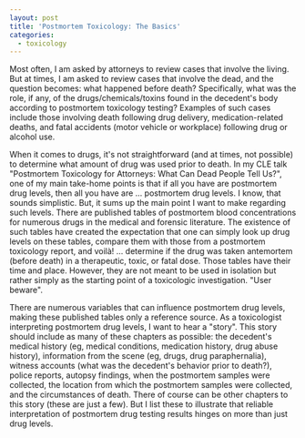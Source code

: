 ```yaml
---
layout: post
title: 'Postmortem Toxicology: The Basics'
categories:
  - toxicology
---
```


Most often, I am asked by attorneys to review cases that involve the living. But at times, I am asked to review cases that involve the dead, and the question becomes: what happened before death? Specifically, what was the role, if any, of the drugs/chemicals/toxins found in the decedent's body according to postmortem toxicology testing? Examples of such cases include those involving death following drug delivery, medication-related deaths, and fatal accidents (motor vehicle or workplace) following drug or alcohol use.

When it comes to drugs, it's not straightforward (and at times, not possible) to determine what amount of drug was used prior to death. In my CLE talk "Postmortem Toxicology for Attorneys: What Can Dead People Tell Us?", one of my main take-home points is that if all you have are postmortem drug levels, then all you have are … postmortem drug levels. I know, that sounds simplistic. But, it sums up the main point I want to make regarding such levels. There are published tables of postmortem blood concentrations for numerous drugs in the medical and forensic literature. The existence of such tables have created the expectation that one can simply look up drug levels on these tables, compare them with those from a postmortem toxicology report, and voil&agrave;! … determine if the drug was taken antemortem (before death) in a therapeutic, toxic, or fatal dose. Those tables have their time and place. However, they are not meant to be used in isolation but rather simply as the starting point of a toxicologic investigation. "User beware".

There are numerous variables that can influence postmortem drug levels, making these published tables only a reference source. As a toxicologist interpreting postmortem drug levels, I want to hear a "story". This story should include as many of these chapters as possible: the decedent's medical history (eg, medical conditions, medication history, drug abuse history), information from the scene (eg, drugs, drug paraphernalia), witness accounts (what was the decedent's behavior prior to death?), police reports, autopsy findings, when the postmortem samples were collected, the location from which the postmortem samples were collected, and the circumstances of death. There of course can be other chapters to this story (these are just a few). But I list these to illustrate that reliable interpretation of postmortem drug testing results hinges on more than just drug levels.&nbsp;

&nbsp;